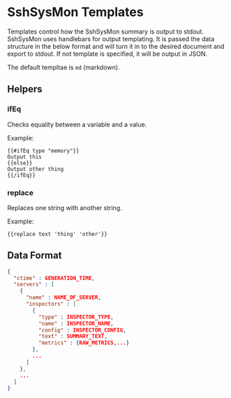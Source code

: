 # SshSysMon Templates

Templates control how the SshSysMon summary is output to stdout.
SshSysMon uses handlebars for output templating.  It is passed the data structure in the below format
and will turn it in to the desired document and export to stdout.  If not template is specified,
it will be output in JSON.

The default templtae is `md` (markdown).

## Helpers

### ifEq

Checks equality between a variable and a value.

Example:
```
{{#ifEq type "memory"}}
Output this
{{else}}
Output other thing
{{/ifEq}}
```

### replace
Replaces one string with another string.

Example:
```
{{replace text 'thing' 'other'}}
```

## Data Format
```json
{
  "ctime" : GENERATION_TIME,
  "servers" : [
    {
      "name" : NAME_OF_SERVER,
      "inspectors" : [
        {
          "type" : INSPECTOR_TYPE,
          "name" : INSPECTOR_NAME,
          "config" : INSPECTOR_CONFIG,
          "text" : SUMMARY_TEXT,
          "metrics" : {RAW_METRICS,...}
        },
        ...
      ]
    },
    ...
  ]
}
```

